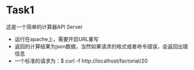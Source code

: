 # Task1

这是一个简单的计算器API Server

* 运行在apache上，需要开启URL重写
* 返回的计算结果为json数据，当然如果请求的格式或者命令错误，会返回出错信息
* 一个标准的请求为：$ curl -f http://localhost/factorial/20

